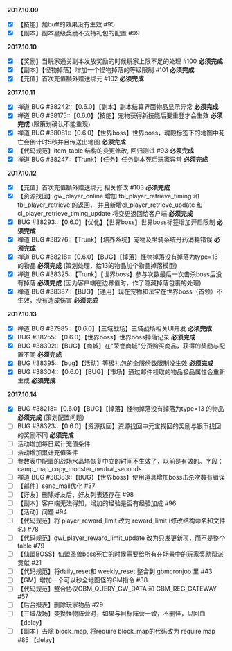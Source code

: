 **2017.10.09**
- [x]  【技能】加buff的效果没有生效 #95
- [x]  【副本】副本星级奖励不支持礼包的配置 #99

**2017.10.10**
- [x]  【奖励】当玩家通关副本发放奖励的时候玩家上限不足的处理 #100 **必须完成**
- [x]  【副本】【怪物掉落】增加一个怪物掉落的等级限制 #101 **必须完成**
- [x]  【充值】首次充值额外赠送绑元 #102 **必须完成**

**2017.10.11**
- [x]  禅道 BUG #38242::【0.6.0】【副本】副本结算界面物品显示异常 **必须完成**
- [x]  禅道 BUG #38175::【0.6.0】【技能】宠物获得新技能后要重登才会生效 **必须完成** (跟策划确认不能重现)
- [x]  禅道 BUG #38081::【0.6.0】【世界boss】世界boss，魂殿标签下的地图中死亡会倒计时5秒并且传送出地图 **必须完成**
- [x]  【代码规范】item_table 结构的变更修改, 回归测试 #93 **必须完成**
- [x]  禅道 BUG #38247::【Trunk】【任务】任务副本死后玩家异常  **必须完成**

**2017.10.12**
- [x]  【充值】首次充值额外赠送绑元 相关修改 #103 **必须完成**
- [x]  【资源找回】gw_player_online 增加 tbl_player_retrieve_timing 和 tbl_player_retrieve 的返回， 并且新增cl_player_retrieve_update 和 cl_player_retrieve_timing_update 将变更返回给客户端 **必须完成**
- [x]  BUG #38293::【0.6.0】【优化】【世界boss】世界boss标签增加开启限制 **必须完成**
- [x]  禅道 BUG #38276::【Trunk】【培养系统】宠物及坐骑系统丹药消耗错误 **必须完成**
- [x]  禅道 BUG #38218::【0.6.0】【BUG】【掉落】怪物掉落没有掉落为type=13 的物品 **必须完成** (策划处理，给13的物品加个物品掉落模型)
- [x]  禅道 BUG #38325::【Trunk】【世界boss】参与次数最后一次击杀boss后没有掉落 **必须完成** (因为客户端在边界值时，作了隐藏掉落包裹的处理)
- [x]  禅道 BUG #38387::【BUG】【通用】现在宠物和法宝在世界boss（首领）不生效，没有造成伤害 **必须完成**

**2017.10.13**
- [x]  禅道  BUG #37985::【0.6.0】【三域战场】三域战场相关UI开发 **必须完成**
- [x]  BUG #38255::【0.6.0】【世界boss】世界boss掉落记录 **必须完成**
- [x]  BUG #38392::【BUG】【商城】在“荣誉商城”分页购买商品，获得的奖励与配置不同 **必须完成**
- [x]  BUG #38395::【bug】【活动】等级礼包的全服份数限制没生效 **必须完成**
- [x]  BUG #38304::【0.6.0】【BUG】【市场】通过邮件领取的物品极品属性会重新生成 **必须完成**

**2017.10.14**
- [x]  BUG #38218::【0.6.0】【BUG】【掉落】怪物掉落没有掉落为type=13 的物品 **必须完成** (策划配置问题)
- [ ]  BUG #38323::【0.6.0】【资源找回】资源找回中元宝找回的奖励与银币找回的奖励不同 **必须完成**
- [ ]  活动增加每日累计充值条件
- [ ]  活动增加累计充值条件
- [ ]  参数表中配置的战场水晶塔恢复中立的时间不生效了，以前是有效的。字段：camp_map_copy_monster_neutral_seconds
- [ ]  禅道 BUG #38383::【BUG】【世界boss】使用道具增加boss击杀次数有错误
- [ ]  【邮件】send_mail优化 #37
- [ ]  【好友】删除好友后，好友列表还存在 #98
- [ ]  【副本】客户端无法得知，增加的经验是否有经验加成 #96
- [ ]  【活动】问题 #94
- [ ]  【代码规范】将 player_reward_limit 改为 reward_limit (修改结构命名和文件名) #78
- [ ]  【代码规范】gwi_player_reward_limit_update 改为只发更新项，而不是整个 table #79
- [ ]  【仙盟BOSS】仙盟圣兽boss死亡的时候需要给所有在场景中的玩家奖励帮派贡献 #21
- [ ]  【代码规范】将daily_reset和 weekly_reset 整合到 gbmcronjob 里 #43
- [ ] 【GM】增加一个可以秒全地图怪的GM指令 #38
- [ ] 【代码规范】整合协议GBM_QUERY_GW_DATA 和 GBM_REG_GATEWAY #57
- [ ]  【后台报表】删除玩家物品 #29 
- [ ]  【三域战场】变换怪物阵营时，如果与目标阵营一致，不删怪，只回血 【delay】
- [ ]  【副本】去除 block_map, 将require block_map的代码改为 require map #85 【delay】
